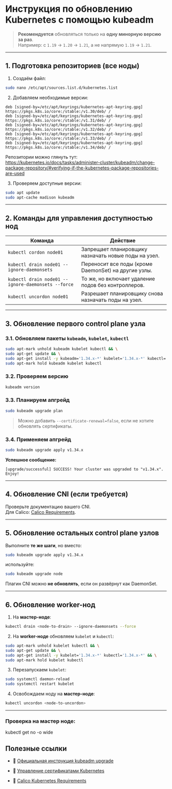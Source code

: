 
# Инструкция по обновлению Kubernetes с помощью kubeadm

> **Рекомендуется** обновляться только на **одну минорную версию за раз**.  
> Например: с `1.19` → `1.20` → `1.21`, а не напрямую `1.19` → `1.21`.

---

## 1. Подготовка репозиториев (все ноды)

1. Создаём файл:

```bash
sudo nano /etc/apt/sources.list.d/kubernetes.list
```

2. Добавляем необходимые версии:

```plaintext
deb [signed-by=/etc/apt/keyrings/kubernetes-apt-keyring.gpg] https://pkgs.k8s.io/core:/stable:/v1.30/deb/ /
deb [signed-by=/etc/apt/keyrings/kubernetes-apt-keyring.gpg] https://pkgs.k8s.io/core:/stable:/v1.31/deb/ /
deb [signed-by=/etc/apt/keyrings/kubernetes-apt-keyring.gpg] https://pkgs.k8s.io/core:/stable:/v1.32/deb/ /
deb [signed-by=/etc/apt/keyrings/kubernetes-apt-keyring.gpg] https://pkgs.k8s.io/core:/stable:/v1.33/deb/ /
deb [signed-by=/etc/apt/keyrings/kubernetes-apt-keyring.gpg] https://pkgs.k8s.io/core:/stable:/v1.34/deb/ /
```

Репозитории можно глянуть тут:
https://kubernetes.io/docs/tasks/administer-cluster/kubeadm/change-package-repository/#verifying-if-the-kubernetes-package-repositories-are-used

3. Проверяем доступные версии:

```bash
sudo apt update
sudo apt-cache madison kubeadm
```

---

## 2. Команды для управления доступностью нод

|Команда|Действие|
|---|---|
|`kubectl cordon node01`|Запрещает планировщику назначать новые поды на узел.|
|`kubectl drain node01 --ignore-daemonsets`|Переносит все поды (кроме DaemonSet) на другие узлы.|
|`kubectl drain node01 --ignore-daemonsets --force`|То же, но включает удаление подов без контроллеров.|
|`kubectl uncordon node01`|Разрешает планировщику снова назначать поды на узел.|

---

## 3. Обновление **первого** control plane узла

### 3.1. Обновляем пакеты `kubeadm`, `kubelet`, `kubectl`

```bash
sudo apt-mark unhold kubeadm kubelet kubectl && \
sudo apt-get update && \
sudo apt-get install -y kubeadm='1.34.x-*' kubelet='1.34.x-*' kubectl='1.34.x-*' && \
sudo apt-mark hold kubeadm kubelet kubectl
```

### 3.2. Проверяем версию

```bash
kubeadm version
```

### 3.3. Планируем апгрейд

```bash
sudo kubeadm upgrade plan
```

> Можно добавить `--certificate-renewal=false`, если не хотите обновлять сертификаты.

### 3.4. Применяем апгрейд

```bash
sudo kubeadm upgrade apply v1.34.x
```

**Успешное сообщение:**

```
[upgrade/successful] SUCCESS! Your cluster was upgraded to "v1.34.x". Enjoy!
```

---

## 4. Обновление CNI (если требуется)

Проверьте документацию вашего CNI.  
Для Calico: [Calico Requirements](https://docs.tigera.io/calico/latest/getting-started/kubernetes/requirements#kubernetes-requirements).

---

## 5. Обновление **остальных** control plane узлов

Выполните **те же шаги**, но вместо:

```bash
sudo kubeadm upgrade apply v1.34.x
```

используйте:

```bash
sudo kubeadm upgrade node
```

Плагин CNI можно **не обновлять**, если он развёрнут как DaemonSet.

---

## 6. Обновление worker-нод

1. На **мастер-ноде**:

```bash
kubectl drain <node-to-drain> --ignore-daemonsets --force
```

2. На **worker-ноде** обновляем `kubelet` и `kubectl`:

```bash
sudo apt-mark unhold kubelet kubectl && \
sudo apt-get update && \
sudo apt-get install -y kubelet='1.34.x-*' kubectl='1.34.x-*' && \
sudo apt-mark hold kubelet kubectl
```

3. Перезапускаем `kubelet`:

```bash
sudo systemctl daemon-reload
sudo systemctl restart kubelet
```

4. Освобождаем ноду на **мастер-ноде**:

```bash
kubectl uncordon <node-to-uncordon>
```

---

### Проверка **на мастер ноде**:

kubectl get no -o wide

## Полезные ссылки

- 📄 [Официальная инструкция kubeadm upgrade](https://kubernetes.io/docs/tasks/administer-cluster/kubeadm/kubeadm-upgrade/)

- 📄 [Управление сертификатами Kubernetes](https://kubernetes.io/docs/tasks/administer-cluster/kubeadm/kubeadm-certs/)

- 📄 [Calico Kubernetes Requirements](https://docs.tigera.io/calico/latest/getting-started/kubernetes/requirements#kubernetes-requirements)
  
  
  
